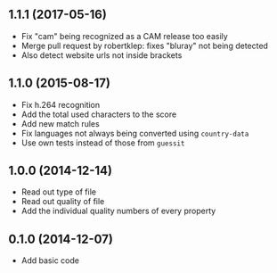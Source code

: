 ## 1.1.1 (2017-05-16)

* Fix "cam" being recognized as a CAM release too easily
* Merge pull request by robertklep: fixes "bluray" not being detected
* Also detect website urls not inside brackets

## 1.1.0 (2015-08-17)

* Fix h.264 recognition
* Add the total used characters to the score
* Add new match rules
* Fix languages not always being converted using `country-data`
* Use own tests instead of those from `guessit`

## 1.0.0 (2014-12-14)

* Read out type of file
* Read out quality of file
* Add the individual quality numbers of every property

## 0.1.0 (2014-12-07)

* Add basic code